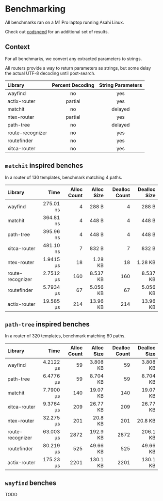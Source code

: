 # Benchmarking

All benchmarks ran on a M1 Pro laptop running Asahi Linux.

Check out [codspeed](https://codspeed.io/DuskSystems/wayfind/benchmarks) for an additional set of results.

## Context

For all benchmarks, we convert any extracted parameters to strings.

All routers provide a way to return parameters as strings, but some delay the actual UTF-8 decoding until post-search.

| Library          | Percent Decoding | String Parameters |
|:-----------------|:----------------:|:-----------------:|
| wayfind          | no               | yes               |
| actix-router     | partial          | yes               |
| matchit          | no               | delayed           |
| ntex-router      | partial          | yes               |
| path-tree        | no               | delayed           |
| route-recognizer | no               | yes               |
| routefinder      | no               | yes               |
| xitca-router     | no               | yes               |

## `matchit` inspired benches

In a router of 130 templates, benchmark matching 4 paths.

| Library          | Time      | Alloc Count | Alloc Size | Dealloc Count | Dealloc Size |
|:-----------------|----------:|------------:|-----------:|--------------:|-------------:|
| wayfind          | 275.01 ns | 4           | 288 B      | 4             | 288 B        |
| matchit          | 364.81 ns | 4           | 448 B      | 4             | 448 B        |
| path-tree        | 395.96 ns | 4           | 448 B      | 4             | 448 B        |
| xitca-router     | 481.10 ns | 7           | 832 B      | 7             | 832 B        |
| ntex-router      | 1.9415 µs | 18          | 1.28 KB    | 18            | 1.28 KB      |
| route-recognizer | 2.7512 µs | 160         | 8.537 KB   | 160           | 8.537 KB     |
| routefinder      | 5.7934 µs | 67          | 5.056 KB   | 67            | 5.056 KB     |
| actix-router     | 19.585 µs | 214         | 13.96 KB   | 214           | 13.96 KB     |

## `path-tree` inspired benches

In a router of 320 templates, benchmark matching 80 paths.

| Library          | Time      | Alloc Count | Alloc Size | Dealloc Count | Dealloc Size |
|:-----------------|----------:|------------:|-----------:|--------------:|-------------:|
| wayfind          | 4.2122 µs | 59          | 3.808 KB   | 59            | 3.808 KB     |
| path-tree        | 6.4776 µs | 59          | 8.704 KB   | 59            | 8.704 KB     |
| matchit          | 7.7900 µs | 140         | 19.07 KB   | 140           | 19.07 KB     |
| xitca-router     | 9.3764 µs | 209         | 26.77 KB   | 209           | 26.77 KB     |
| ntex-router      | 32.275 µs | 201         | 20.8 KB    | 201           | 20.8 KB      |
| route-recognizer | 63.003 µs | 2872        | 192.9 KB   | 2872          | 206.1 KB     |
| routefinder      | 80.219 µs | 525         | 49.66 KB   | 525           | 49.66 KB     |
| actix-router     | 175.23 µs | 2201        | 130.1 KB   | 2201          | 130.1 KB     |

## `wayfind` benches

TODO
